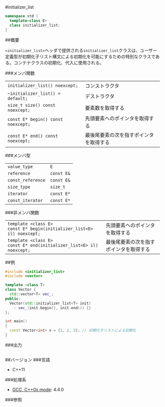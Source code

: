 #initializer_list
```cpp
namespace std {
  template<class E>
  class initializer_list;
}
```

##概要

`<initializer_list>`ヘッダで提供される`initializer_list`クラスは、ユーザー定義型が初期化子リスト構文による初期化を可能にするための特別なクラスである。コンテナクラスの初期化、代入に使用される。

###メンバ関数

| | |
|-----------------------------------------------|-----------------------------------------------------------|
| `initializer_list() noexcept;` | コンストラクタ |
| `~initializer_list() = default;` | デストラクタ |
| `size_t size() const noexcept;` | 要素数を取得する |
| `const E* begin() const noexcept;` | 先頭要素へのポインタを取得する |
| `const E* end() const noexcept;` | 最後尾要素の次を指すポインタを取得する |

###メンバ型

| | |
|------------------------------|-----------------------|
| `value_type` | `E` |
| `reference` | `const E&` |
| `const_reference` | `const E&` |
| `size_type` | `size_t` |
| `iterator` | `const E*` |
| `const_iterator` | `const E*` |

###非メンバ関数

| | |
|------------------------------------------------------------------------------------------------|-----------------------------------------------------------|
| `template <class E>`<br/>`const E* begin(initializer_list<E> il) noexcept;` | 先頭要素へのポインタを取得する |
| `template <class E>`<br/>`const E* end(initializer_list<E> il) noexcept;` | 最後尾要素の次を指すポインタを取得する |


##例
```cpp
#include <initializer_list>
#include <vector>

template <class T>
class Vector {
  std::vector<T> vec_;
public:
  Vector(std::initializer_list<T> init)
    : vec_(init.begin(), init.end()) {}
};

int main()
{
  const Vector<int> v = {1, 2, 3}; // 初期化子リストによる初期化
}
```

###出力
```
```

##バージョン
###言語
- C++11

###処理系
- [GCC, C++0x mode](/implementation#gcc.md): 4.4.0


###参照


